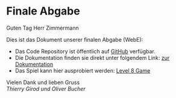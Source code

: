 # Finale Abgabe

Guten Tag Herr Zimmermann

Dies ist das Dokument unserer finalen Abgabe (WebE):

- Das Code Repository ist öffentlich auf [GitHub](https://github.com/Level8Broccoli/WebE) verfügbar.
- Die Dokumentation finden sie direkt unter folgendem Link: [zur Dokumentation](https://github.com/Level8Broccoli/WebE/blob/main/_dokumentation/inhaltsverzeichnis.md)
- Das Spiel kann hier ausprobiert werden: [Level 8 Game](https://game.lvl8.io/)

Vielen Dank und lieben Gruss\
_Thierry Girod und Oliver Bucher_